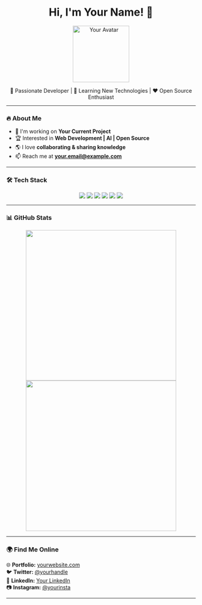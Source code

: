<h1 align="center">Hi, I'm Your Name! 👋</h1>

<p align="center">
  <img src="https://your-image-url.com/avatar.png" width="150" alt="Your Avatar">
</p>

<p align="center">
  🚀 Passionate Developer | 🌱 Learning New Technologies | ❤️ Open Source Enthusiast
</p>

---

### 🔥 **About Me**  
- 🎯 I'm working on **Your Current Project**  
- 🏆 Interested in **Web Development | AI | Open Source**  
- 🌎 I love **collaborating & sharing knowledge**  
- 📫 Reach me at **your.email@example.com**  

---

### 🛠 **Tech Stack**  
<p align="center">
  <img src="https://img.shields.io/badge/-HTML-E34F26?style=flat-square&logo=html5&logoColor=white" />
  <img src="https://img.shields.io/badge/-CSS-1572B6?style=flat-square&logo=css3" />
  <img src="https://img.shields.io/badge/-JavaScript-F7DF1E?style=flat-square&logo=javascript&logoColor=black" />
  <img src="https://img.shields.io/badge/-React-61DAFB?style=flat-square&logo=react&logoColor=black" />
  <img src="https://img.shields.io/badge/-Node.js-339933?style=flat-square&logo=node.js&logoColor=white" />
  <img src="https://img.shields.io/badge/-Python-3776AB?style=flat-square&logo=python&logoColor=white" />
</p>

---

### 📊 **GitHub Stats**  
<p align="center">
  <img src="https://github-readme-stats.vercel.app/api?username=yourusername&show_icons=true&theme=radical" width="400">
  <img src="https://github-readme-streak-stats.herokuapp.com/?user=yourusername&theme=radical" width="400">
</p>

---

### 🌍 **Find Me Online**  
🌐 **Portfolio:** [yourwebsite.com](https://yourwebsite.com)  
🐦 **Twitter:** [@yourhandle](https://twitter.com/yourhandle)  
💼 **LinkedIn:** [Your LinkedIn](https://linkedin.com/in/yourprofile)  
📷 **Instagram:** [@yourinsta](https://instagram.com/yourinsta)  

---
